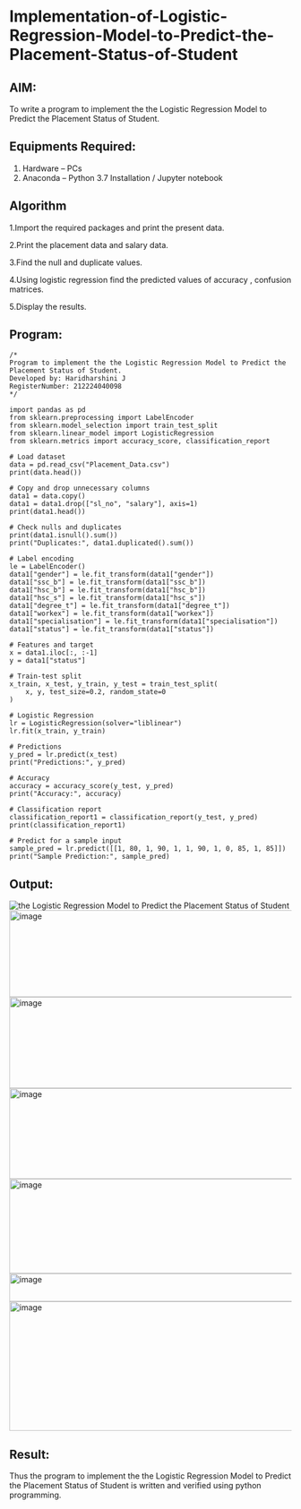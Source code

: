 # Implementation-of-Logistic-Regression-Model-to-Predict-the-Placement-Status-of-Student

## AIM:
To write a program to implement the the Logistic Regression Model to Predict the Placement Status of Student.

## Equipments Required:
1. Hardware – PCs
2. Anaconda – Python 3.7 Installation / Jupyter notebook

## Algorithm
1.Import the required packages and print the present data.

2.Print the placement data and salary data.

3.Find the null and duplicate values.

4.Using logistic regression find the predicted values of accuracy , confusion matrices.

5.Display the results.

## Program:
```
/*
Program to implement the the Logistic Regression Model to Predict the Placement Status of Student.
Developed by: Haridharshini J
RegisterNumber: 212224040098 
*/

import pandas as pd
from sklearn.preprocessing import LabelEncoder
from sklearn.model_selection import train_test_split
from sklearn.linear_model import LogisticRegression
from sklearn.metrics import accuracy_score, classification_report

# Load dataset
data = pd.read_csv("Placement_Data.csv")
print(data.head())

# Copy and drop unnecessary columns
data1 = data.copy()
data1 = data1.drop(["sl_no", "salary"], axis=1)
print(data1.head())

# Check nulls and duplicates
print(data1.isnull().sum())
print("Duplicates:", data1.duplicated().sum())

# Label encoding
le = LabelEncoder()
data1["gender"] = le.fit_transform(data1["gender"])
data1["ssc_b"] = le.fit_transform(data1["ssc_b"])
data1["hsc_b"] = le.fit_transform(data1["hsc_b"])
data1["hsc_s"] = le.fit_transform(data1["hsc_s"])
data1["degree_t"] = le.fit_transform(data1["degree_t"])
data1["workex"] = le.fit_transform(data1["workex"])
data1["specialisation"] = le.fit_transform(data1["specialisation"])
data1["status"] = le.fit_transform(data1["status"])

# Features and target
x = data1.iloc[:, :-1]
y = data1["status"]

# Train-test split
x_train, x_test, y_train, y_test = train_test_split(
    x, y, test_size=0.2, random_state=0
)

# Logistic Regression
lr = LogisticRegression(solver="liblinear")
lr.fit(x_train, y_train)

# Predictions
y_pred = lr.predict(x_test)
print("Predictions:", y_pred)

# Accuracy
accuracy = accuracy_score(y_test, y_pred)
print("Accuracy:", accuracy)

# Classification report
classification_report1 = classification_report(y_test, y_pred)
print(classification_report1)

# Predict for a sample input
sample_pred = lr.predict([[1, 80, 1, 90, 1, 1, 90, 1, 0, 85, 1, 85]])
print("Sample Prediction:", sample_pred)

```

## Output:
![the Logistic Regression Model to Predict the Placement Status of Student](sam.png)
<img width="791" height="155" alt="image" src="https://github.com/user-attachments/assets/88ccb859-4657-4dcb-8335-5c4ce30f7f14" />
<img width="787" height="163" alt="image" src="https://github.com/user-attachments/assets/0aab5361-8a59-4394-9722-e76f8ed11fd7" />
<img width="813" height="162" alt="image" src="https://github.com/user-attachments/assets/c63d533d-77f1-4fc6-8b8d-0895620a8a85" />
<img width="597" height="169" alt="image" src="https://github.com/user-attachments/assets/7e27c3f7-20da-4354-bdeb-16b7699c81f3" />
<img width="955" height="50" alt="image" src="https://github.com/user-attachments/assets/7e6c25f7-e1ff-4b1a-b27b-52d03fa62d93" />
<img width="668" height="231" alt="image" src="https://github.com/user-attachments/assets/97a1499c-1bd7-4904-9c43-4bb91ba15d4c" />



## Result:
Thus the program to implement the the Logistic Regression Model to Predict the Placement Status of Student is written and verified using python programming.
